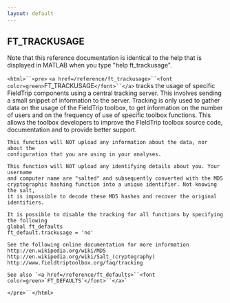 ```yaml
---
layout: default
---
```


##  FT_TRACKUSAGE

Note that this reference documentation is identical to the help that is displayed in MATLAB when you type "help ft_trackusage".

`<html>``<pre>`
    `<a href=/reference/ft_trackusage>``<font color=green>`FT_TRACKUSAGE`</font>``</a>` tracks the usage of specific FieldTrip components using a central
    tracking server. This involves sending a small snippet of information to the
    server. Tracking is only used to gather data on the usage of the FieldTrip
    toolbox, to get information on the number of users and on the frequency of use
    of specific toolbox functions. This allows the toolbox developers to improve the
    FIeldTrip toolbox source code, documentation and to provide better support.
 
    This function will NOT upload any information about the data, nor about the
    configuration that you are using in your analyses.
 
    This function will NOT upload any identifying details about you. Your username
    and computer name are "salted" and subsequently converted with the MD5
    cryptographic hashing function into a unique identifier. Not knowing the salt,
    it is impossible to decode these MD5 hashes and recover the original
    identifiers.
 
    It is possible to disable the tracking for all functions by specifying
    the following
    global ft_defaults
    ft_default.trackusage = 'no'
 
    See the following online documentation for more information
    http://en.wikipedia.org/wiki/MD5
    http://en.wikipedia.org/wiki/Salt_(cryptography)
    http://www.fieldtriptoolbox.org/faq/tracking
 
    See also `<a href=/reference/ft_defaults>``<font color=green>`FT_DEFAULTS`</font>``</a>`
`</pre>``</html>`

